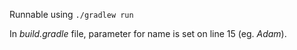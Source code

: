 Runnable using
```./gradlew run```

In *build.gradle* file, parameter for name is set on line 15 (eg. *Adam*).